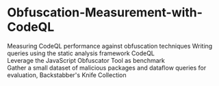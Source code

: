 # Obfuscation-Measurement-with-CodeQL
Measuring CodeQL performance against obfuscation techniques
Writing queries using the static analysis framework CodeQL     
Leverage the JavaScript Obfuscator Tool as benchmark     
Gather a small dataset of malicious packages and dataflow queries for evaluation, Backstabber's Knife Collection
